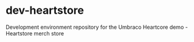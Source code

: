 # dev-heartstore

Development environment repository for the Umbraco Heartcore demo - Heartstore merch store

